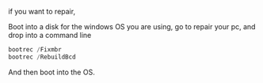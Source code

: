 if you want to repair,

Boot into a disk for the windows OS you are using, go to repair your pc, and drop into a command line
```powershell
bootrec /Fixmbr
bootrec /RebuildBcd
```
And then boot into the OS. 

